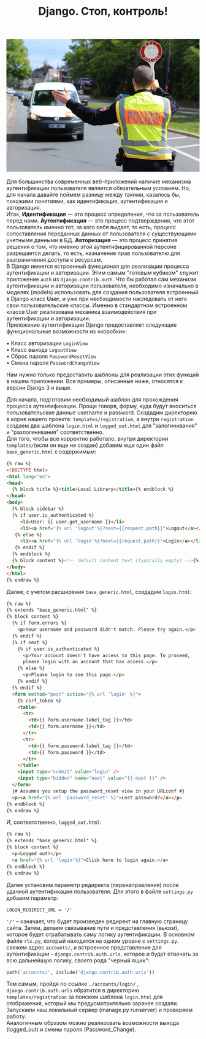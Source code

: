 ﻿---
layout: post
title: Django. Стоп, контроль!
category: django
---
![](/image/post-2020-04-01/stop-control2.jpg)

Для большинства современных веб-приложений наличие механизма аутентификации пользователя является обязательным условием. 
Но, для начала давайте поймем разницу между такими, казалось бы, похожими понятиями, как идентификация, аутентификация и авторизация.  
Итак, **Идентификация** — это процесс определения, что за пользователь перед нами. **Аутентификация** — это процесс подтверждения, что этот пользователь именно тот, за кого себя выдает, то есть, процесс сопоставления переданных данных от пользователя с существующими учетными данными в БД. **Авторизация** — это процесс принятия решения о том, что именно этой аутентифицированной персоне разрешается делать, то есть, назначение прав пользователю для разграничения доступа к ресурсам.  
В Django имеется встроенный функционал для реализации процесса аутентификации и авторизации. Этим самым "готовым кубиком" служит приложение `auth` из `django.contrib.auth`. 
Что бы работал сам механизм аутентификации и авторизации пользователя, необходимо изначально в моделях (models) использовать для создания пользователя встроенный в Django класс **User**, и уже при необходимости наследовать от него свои пользовательские классы. Именно в стандартном встроенном классе User реализована механика взаимодействия при аутентификации и авторизации.   
Приложение аутентификации Django предоставляет следующие функциональные возможности из «коробки»:  

•	Класс авторизации `LoginView`  
•	Класс выхода `LogoutView`  
•	Сброс пароля `PasswordResetView`  
•	Смена пароля `PasswordChangeView`  

Нам нужно только предоставить шаблоны для реализации этих функций в нашем приложении.
Все примеры, описанные ниже, относятся к версии Django 3 и выше.  

Для начала, подготовим необходимый шаблон для прохождения процесса аутентификации. Проще говоря, форму, куда будут вноситься пользовательские данные username и password. Создадим директорию в корне нашего проекта: `templates/registration`, а внутри `registration` создаем два шаблона `login.html` и `logged_out.html` для "залогинивания" и "разлогинивания" соответственно.  
Для того, чтобы все корректно работало, внутри директории `templates/`(если он еще не создан) добавим еще один файл `base_generic.html` с содержимым:
```html
{% raw %}
<!DOCTYPE html>
<html lang="en">
<head>
  {% block title %}<title>Local Library</title>{% endblock %}
</head>
<body>
  {% block sidebar %}
  {% if user.is_authenticated %}
     <li>User: {{ user.get_username }}</li>
     <li><a href="{% url 'logout'%}?next={{request.path}}">Logout</a></li>
   {% else %}
     <li><a href="{% url 'login'%}?next={{request.path}}">Login</a></li>
   {% endif %}
  {% endblock %}
  {% block content %}<!-- default content text (typically empty) -->{% endblock %}
</body>
</html>
{% endraw %}
```
Далее, с учетом расширения `base_generic.html`, создадим `login.html`:
```html
{% raw %}
{% extends "base_generic.html" %}
{% block content %}
  {% if form.errors %}
    <p>Your username and password didn't match. Please try again.</p>
  {% endif %}  
  {% if next %}
    {% if user.is_authenticated %}
      <p>Your account doesn't have access to this page. To proceed,
      please login with an account that has access.</p>
    {% else %}
      <p>Please login to see this page.</p>
    {% endif %}
  {% endif %}  
  <form method="post" action="{% url 'login' %}">
    {% csrf_token %}
    <table>
      <tr>
        <td>{{ form.username.label_tag }}</td>
        <td>{{ form.username }}</td>
      </tr>
      <tr>
        <td>{{ form.password.label_tag }}</td>
        <td>{{ form.password }}</td>
      </tr>
    </table>
    <input type="submit" value="login" />
    <input type="hidden" name="next" value="{{ next }}" />
  </form>  
  {# Assumes you setup the password_reset view in your URLconf #}
  <p><a href="{% url 'password_reset' %}">Lost password?</a></p> 
{% endblock %}
{% endraw %}
```
И, соответственно, `logged_out.html`:
```html
{% raw %}
{% extends "base_generic.html" %}
{% block content %}
  <p>Logged out!</p>  
  <a href="{% url 'login'%}">Click here to login again.</a>
{% endblock %}
{% endraw %}
```
Далее установим параметр редиректа (перенаправления) после удачной аутентификации пользователя. Для этого в файле `settings.py` добавим параметр:   
```
LOGIN_REDIRECT_URL = '/'
```
`'/'` – означает, что будет произведен редирект на главную страницу сайта.
Затем, делаем связывание пути и представления (вьюхи), которое будет отрабатывать саму логику аутентификации. В основном файле `rls.py`, который находится на одном уровне с  `settings.py`. свяжем адрес `accounts/`, и встроенное представление для аутентификации - `django.contrib.auth.urls`, которое и будет отвечать за всю дальнейшую логику, своего рода "черный ящик":
```python
path('accounts/', include('django.contrib.auth.urls'))
```
Тем самым, пройдя по ссылке ..`/accounts/login/` , `django.contrib.auth.urls` обратится в директорию `templates/registration` за поиском шаблона `login.html` для отображения, который мы предусмотрительно заранее создали. 
Запускаем наш локальный сервер (manage.py runserver) и проверяем работу.  
Аналогичным образом можно реализовать возможности выхода (logged_out) и смены пароля (Password_Change).














